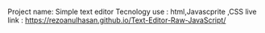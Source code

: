 Project name: Simple text editor
Tecnology use : html,Javascprite ,CSS
live link : https://rezoanulhasan.github.io/Text-Editor-Raw-JavaScript/
